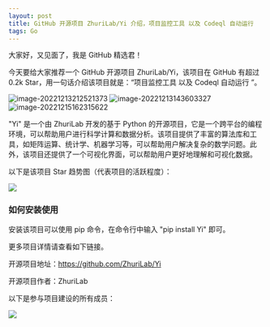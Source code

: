 ```yaml
---
layout: post
title: GitHub 开源项目 ZhuriLab/Yi 介绍，项目监控工具 以及 Codeql 自动运行 
tags: Go
---
```


大家好，又见面了，我是 GitHub 精选君！

今天要给大家推荐一个 GitHub 开源项目 ZhuriLab/Yi，该项目在 GitHub 有超过 0.2k Star，用一句话介绍该项目就是：“项目监控工具 以及 Codeql 自动运行 ”。

![image-20221213212521373](https://raw.githubusercontent.com/ZhuriLab/Yi/master/images/image-20221213212521373.png)
![image-20221213143603327](https://raw.githubusercontent.com/ZhuriLab/Yi/master/images/image-20221213143603327.png)
![image-20221215162315622](https://raw.githubusercontent.com/ZhuriLab/Yi/master/images/image-20221215162315622.png)

"Yi" 是一个由 ZhuriLab 开发的基于 Python 的开源项目，它是一个跨平台的编程环境，可以帮助用户进行科学计算和数据分析。该项目提供了丰富的算法库和工具，如矩阵运算、统计学、机器学习等，可以帮助用户解决复杂的数学问题。此外，该项目还提供了一个可视化界面，可以帮助用户更好地理解和可视化数据。


以下是该项目 Star 趋势图（代表项目的活跃程度）：

![](https://api.star-history.com/svg?repos=ZhuriLab/Yi&type=Timeline)

### 如何安装使用

安装该项目可以使用 pip 命令，在命令行中输入 "pip install Yi" 即可。

更多项目详情请查看如下链接。

开源项目地址：https://github.com/ZhuriLab/Yi 

开源项目作者：ZhuriLab

以下是参与项目建设的所有成员：

![](https://contrib.rocks/image?repo=ZhuriLab/Yi)

